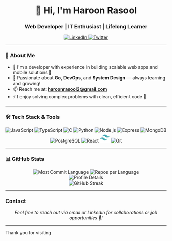 


<h1 align="center">👋 Hi, I'm Haroon Rasool</h1>
<h3 align="center">Web Developer | IT Enthusiast | Lifelong Learner</h3>

<div align="center">
  <a href="https://www.linkedin.com/in/haroon-rasool/" target="_blank" rel="noopener">
    <img src="https://img.shields.io/badge/LinkedIn-0077B5?style=for-the-badge&logo=linkedin&logoColor=white" alt="LinkedIn" height="28"/>
  </a>
  
  <a href="https://twitter.com/officialharuon" target="_blank" rel="noopener">
    <img src="https://img.shields.io/badge/Twitter-1DA1F2?style=for-the-badge&logo=twitter&logoColor=white" alt="Twitter" height="28"/>
  </a>
</div>

---

### 🚀 About Me

- 🔭 I'm a developer with experience in building scalable web apps and mobile solutions 📱
- 🌱 Passionate about **Go**, **DevOps**, and **System Design** — always learning and growing!
- 📫 Reach me at: **haroonrasool2@gmail.com**
- ⚡ I enjoy solving complex problems with clean, efficient code 🔧

---

### 🛠 Tech Stack & Tools

<div align="center">
  <img src="https://cdn.jsdelivr.net/gh/devicons/devicon/icons/javascript/javascript-original.svg" alt="JavaScript" width="30" height="30" />
  <img src="https://cdn.jsdelivr.net/gh/devicons/devicon/icons/typescript/typescript-original.svg" alt="TypeScript" width="30" height="30" />
  <img src="https://cdn.jsdelivr.net/gh/devicons/devicon/icons/c/c-original.svg" alt="C" width="30" height="30" />
  <img src="https://cdn.jsdelivr.net/gh/devicons/devicon/icons/python/python-original.svg" alt="Python" width="30" height="30" />
  <img src="https://cdn.jsdelivr.net/gh/devicons/devicon/icons/nodejs/nodejs-original.svg" alt="Node.js" width="30" height="30" />
  <img src="https://cdn.jsdelivr.net/gh/devicons/devicon/icons/express/express-original.svg" alt="Express" width="30" height="30" />
  <img src="https://cdn.jsdelivr.net/gh/devicons/devicon/icons/mongodb/mongodb-original.svg" alt="MongoDB" width="30" height="30" />
  <img src="https://cdn.jsdelivr.net/gh/devicons/devicon/icons/postgresql/postgresql-original.svg" alt="PostgreSQL" width="30" height="30" />
  <img src="https://cdn.jsdelivr.net/gh/devicons/devicon/icons/react/react-original.svg" alt="React" width="30" height="30" />
  <img src="https://raw.githubusercontent.com/teamedwardforever/Readme-Generator/71f25dd8b98329b168142a6b782a107b75eab178/svg/Skills/Frontend/tailwindcss-icon.svg" alt="Tailwind CSS" width="30" height="30" />
  <img src="https://cdn.jsdelivr.net/gh/devicons/devicon/icons/git/git-original.svg" alt="Git" width="30" height="30" />
</div>

---

### 📊 GitHub Stats

<div align="center">
  <img src="http://github-profile-summary-cards.vercel.app/api/cards/most-commit-language?username=devharoona&theme=dark" alt="Most Commit Language" height="160" />
  <img src="http://github-profile-summary-cards.vercel.app/api/cards/repos-per-language?username=devharoona&theme=dark" alt="Repos per Language" height="160" />
  <br/>
  <img src="http://github-profile-summary-cards.vercel.app/api/cards/profile-details?username=devharoona&theme=dark" alt="Profile Details" height="160" />
  <br/>
  <img src="https://streak-stats.demolab.com?user=devharoona&locale=en&mode=daily&theme=dark&hide_border=true&border_radius=0&order=3" alt="GitHub Streak" height="160" />
</div>

---

### Contact
<p align="center">
  <em>Feel free to reach out via email or LinkedIn for collaborations or job opportunities 🤝! </em></p>
  
---

Thank you for visiting
</p>
